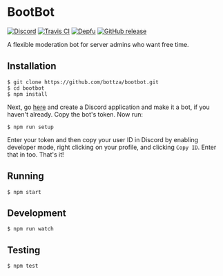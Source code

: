 # BootBot
[![Discord](https://img.shields.io/discord/490867255144611850.svg?style=flat-square)](https://discord.io/bottza)
[![Travis CI](https://img.shields.io/travis/com/bottza/bootbot/master.svg?style=flat-square)](https://travis-ci.com/bottza/bootbot)
[![Depfu](https://img.shields.io/depfu/bottza/bootbot.svg?style=flat-square)](https://depfu.com/repos/bottza/bootbot)
[![GitHub release](https://img.shields.io/github/release/bottza/bootbot.svg?style=flat-square)](https://github.com/bottza/bootbot/releases)

A flexible moderation bot for server admins who want free time.

## Installation

```
$ git clone https://github.com/bottza/bootbot.git
$ cd bootbot
$ npm install
```
Next, go [here](https://discordapp.com/developers/applications/) and create a Discord application and make it a bot, if you haven't already. Copy the bot's token. Now run:
```
$ npm run setup
```
Enter your token and then copy your user ID in Discord by enabling developer mode, right clicking on your profile, and clicking `Copy ID`. Enter that in too. That's it!

## Running

```
$ npm start
```

## Development

```
$ npm run watch
```

## Testing

```
$ npm test
```
